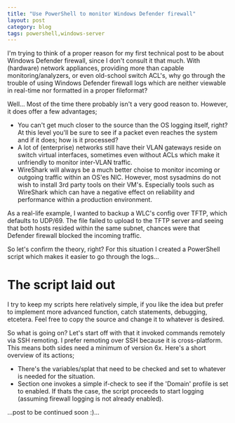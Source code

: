 ```yaml
---
title: "Use PowerShell to monitor Windows Defender firewall"
layout: post
category: blog
tags: powershell,windows-server
---
```


I'm trying to think of a proper reason for my first technical post to be about Windows Defender firewall, since I don't consult it that much. With (hardware) network appliances, providing more than capable monitoring/analyzers, or even old-school switch ACL's, why go through the trouble of using Windows Defender firewall logs which are neither viewable in real-time nor formatted in a proper fileformat?

Well... Most of the time there probably isn't a very good reason to. However, it does offer a few advantages;
- You can't get much closer to the source than the OS logging itself, right? At this level you'll be sure to see if a packet even reaches the system and if it does; how is it processed?
- A lot of (enterprise) networks still have their VLAN gateways reside on switch virtual interfaces, sometimes even without ACLs which make it unfriendly to monitor inter-VLAN traffic.
- WireShark will always be a much better choise to monitor incoming or outgoing traffic within an OS'es NIC. However, most sysadmins do not wish to install 3rd party tools on their VM's. Especially tools such as WireShark which can have a negative effect on reliability and performance within a production environment.

As a real-life example, I wanted to backup a WLC's config over TFTP, which defaults to UDP/69. The file failed to upload to the TFTP server and seeing that both hosts resided within the same subnet, chances were that Defender firewall blocked the incoming traffic.

So let's confirm the theory, right? For this situation I created a PowerShell script which makes it easier to go through the logs...
<!--more-->
# The script laid out
I try to keep my scripts here relatively simple, if you like the idea but prefer to implement more advanced function, catch statements, debugging, etcetera. Feel free to copy the source and change it to whatever is desired.

So what is going on?
Let's start off with that it invoked commands remotely via SSH remoting. I prefer remoting over SSH because it is cross-platform. This means both sides need a minimum of version 6x. Here's a short overview of its actions;
- There's the variables/splat that need to be checked and set to whatever is needed for the situation.
- Section one invokes a simple if-check to see if the 'Domain' profile is set to enabled. If thats the case, the script proceeds to start logging (assuming firewall logging is not already enabled).

...post to be continued soon :)...
